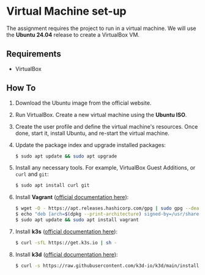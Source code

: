# Virtual Machine set-up

The assignment requires the project to run in a virtual machine. We will use the **Ubuntu 24.04** release to create a VirtualBox VM.

## Requirements

- VirtualBox

## How To

1. Download the Ubuntu image from the official website.

2. Run VirtualBox. Create a new virtual machine using the **Ubuntu ISO**.

3. Create the user profile and define the virtual machine's resources. Once done, start it, install Ubuntu, and re-start the virtual machine.

4. Update the package index and upgrade installed packages:

   ```sh
   $ sudo apt update && sudo apt upgrade
   ```

5. Install any necessary tools. For example, VirtualBox Guest Additions, or `curl` and `git`:

   ```sh
   $ sudo apt install curl git
   ```

6. Install **Vagrant** ([official documentation here](https://developer.hashicorp.com/vagrant/install#linux)):

   ```sh
   $ wget -O - https://apt.releases.hashicorp.com/gpg | sudo gpg --dearmor -o /usr/share/keyrings/hashicorp-archive-keyring.gpg
   $ echo "deb [arch=$(dpkg --print-architecture) signed-by=/usr/share/keyrings/hashicorp-archive-keyring.gpg] https://apt.releases.hashicorp.com $(grep -oP '(?<=UBUNTU_CODENAME=).*' /etc/os-release || lsb_release -cs) main" | sudo tee /etc/apt/sources.list.d/hashicorp.list
   $ sudo apt update && sudo apt install vagrant
   ```

7. Install **k3s** ([official documentation here](https://docs.k3s.io/quick-start)):

   ```sh
   $ curl -sfL https://get.k3s.io | sh -
   ```

8. Install **k3d** ([official documentation here](https://k3d.io/stable/#installation)):

   ```sh
   $ curl -s https://raw.githubusercontent.com/k3d-io/k3d/main/install.sh | bash
   ```
